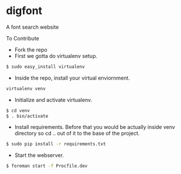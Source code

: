 digfont
=======

A font search website


To Contribute

* Fork the repo
* First we gotta do virtualenv setup.

```sh
$ sudo easy_install virtualenv
```
* Inside the repo, install your virtual enviornment.

```sh
virtualenv venv
```
* Initialize and activate virtualenv.

```sh
$ cd venv
$ . bin/activate
```
* Install requirements. Before that you would be actually inside venv directory so cd .. out of it to the base of the project.

```sh
$ sudo pip install -r requirements.txt
```
* Start the webserver.

```sh
$ foreman start -f Procfile.dev
```

